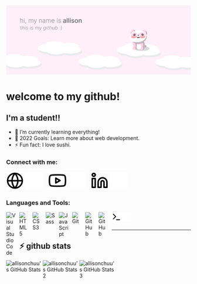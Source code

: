 <img alt="Github profile banner" src="img/github-banner.png" />

# welcome to my github!

## I'm a student!!

- 🌱 I’m currently learning everything!
- 🥅 2022 Goals: Learn more about web development.
- ⚡ Fun fact: I love sushi.
### Connect with me:

[![website](./img/globe-light.svg)](www.strawbeari.com)
[![website](./img/globe-dark.svg)](www.strawbeari.com)
&nbsp;&nbsp;
[![website](./img/youtube-light.svg)]()
[![website](./img/youtube-dark.svg)]()
&nbsp;&nbsp;
[![website](./img/linkedin-light.svg)]()
[![website](./img/linkedin-dark.svg)]()

### Languages and Tools:

<img align="left" alt="Visual Studio Code" width="26px" src="https://cdn.jsdelivr.net/gh/devicons/devicon/icons/vscode/vscode-original.svg" style="padding-right:10px;" />
<img align="left" alt="HTML5" width="26px" src="https://cdn.jsdelivr.net/gh/devicons/devicon/icons/html5/html5-original.svg" style="padding-right:10px;" />
<img align="left" alt="CSS3" width="26px" src="https://cdn.jsdelivr.net/gh/devicons/devicon/icons/css3/css3-original.svg" style="padding-right:10px;" />
<img align="left" alt="Sass" width="26px" src="https://cdn.jsdelivr.net/gh/devicons/devicon/icons/sass/sass-original.svg" style="padding-right:10px;" />
<img align="left" alt="JavaScript" width="26px" src="https://cdn.jsdelivr.net/gh/devicons/devicon/icons/javascript/javascript-original.svg" style="padding-right:10px;" />
<img align="left" alt="Git" width="26px" src="https://cdn.jsdelivr.net/gh/devicons/devicon/icons/git/git-original.svg" style="padding-right:10px;" />
<img align="left" alt="GitHub" width="26px" src="https://user-images.githubusercontent.com/3369400/139447912-e0f43f33-6d9f-45f8-be46-2df5bbc91289.png" style="padding-right:10px;" />
<img align="left" alt="GitHub" width="26px" src="https://user-images.githubusercontent.com/3369400/139448065-39a229ba-4b06-434b-bc67-616e2ed80c8f.png" style="padding-right:10px;" />
<img align="left" alt="Terminal" width="26px" src="./img/terminal-light.svg" />
<img align="left" alt="Terminal" width="26px" src="./img/terminal-dark.svg" />

<br />
<br />

---
## :zap: github stats

<img align="left" alt="allisonchuu's GitHub Stats" width="100px" src="https://github-readme-stats.vercel.app/api?username=allisonchuu&theme=default&show_icons=true&hide_border=true&count_private=true" />

<img align="left" alt="allisonchuu's GitHub Stats 2" width="100px" src="https://github-readme-streak-stats.herokuapp.com/?user=allisonchuu&theme=default&hide_border=true" />

<img align="left" alt="allisonchuu's GitHub Stats 3" width="100px" src="https://github-readme-stats.vercel.app/api/top-langs/?username=allisonchuu&theme=default&show_icons=true&hide_border=true&layout=compact" />


<!--[website]: https://codeSTACKr.com
[course]: http://vsCodeHero.com
[twitter]: https://twitter.com/codeSTACKr
[youtube]: https://youtube.com/codeSTACKr
[instagram]: https://instagram.com/codeSTACKr
[linkedin]: https://linkedin.com/in/codeSTACKr
[webdevplaylist]: https://www.youtube.com/playlist?list=PLkwxH9e_vrAJ0WbEsFA9W3I1W-g_BTsbt
[jsplaylist]: https://www.youtube.com/playlist?list=PLkwxH9e_vrALRJKu7wfXby3MKeflhTu6B
[cssplaylist]: https://www.youtube.com/playlist?list=PLkwxH9e_vrALSdvZuEh6gqQdmDoDIoqz4
[reactplaylist]: https://www.youtube.com/playlist?list=PLkwxH9e_vrAK4TdffpxKY3QGyHCpxFcQ0 /!-->
